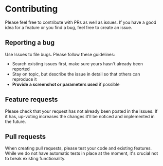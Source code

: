 # Contributing

Please feel free to contribute with PRs as well as issues. If you have a good
idea for a feature or you find a bug, feel free to create an issue.

## Reporting a bug

Use Issues to file bugs. Please follow these guidelines:

* Search existing issues first, make sure yours hasn't already been reported
* Stay on topic, but describe the issue in detail so that others can reproduce
  it
* **Provide a screenshot or parameters used** if possible

## Feature requests

Please check that your request has not already been posted in the Issues. If it
has, up-voting increases the changes it'll be noticed and implemented in the
future.

## Pull requests

When creating pull requests, please test your code and existing features. While
we do not have automatic tests in place at the moment, it's crucial not to break
existing functionality.
